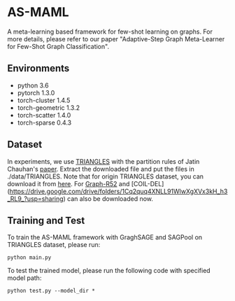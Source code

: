 # AS-MAML
A meta-learning based framework for few-shot learning on graphs. For more details, please refer to our paper "Adaptive-Step Graph Meta-Learner for Few-Shot Graph Classification".

## Environments
- python                    3.6
- pytorch                   1.3.0
- torch-cluster             1.4.5                    
- torch-geometric           1.3.2                     
- torch-scatter             1.4.0                     
- torch-sparse              0.4.3  

## Dataset
In experiments, we use [TRIANGLES](https://drive.google.com/drive/folders/1na8l6DV7qtYIoteFGIp9p7VfQNjmSQxx?usp=sharingwith) with the partition rules of Jatin Chauhan's [paper](https://openreview.net/forum?id=Bkeeca4Kvr). Extract the downloaded file and put the files in ./data/TRIANGLES. Note that for origin TRIANGLES dataset, you can download it from [here](https://ls11-www.cs.tu-dortmund.de/staff/morris/graphkerneldatasets). For [Graph-R52](https://drive.google.com/drive/folders/1pjh1GHn733xb-msqmVP2voZ_IWKKiEYg?usp=sharing) and [COIL-DEL] (https://drive.google.com/drive/folders/1Cq2quq4XNLL91WlwXgXVx3kH_h3_RL9_?usp=sharing) can also be downloaded now.
## Training and Test 
To train the AS-MAML framework with GraghSAGE and SAGPool on TRIANGLES dataset, please run:

`python main.py` 

To test the trained model, please run the following code with specified model path:

`python test.py --model_dir * ` 
